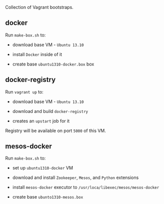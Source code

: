 Collection of Vagrant bootstraps.

docker
------

Run `make-box.sh` to:

- download base VM - ``Ubuntu 13.10``

- install ``Docker`` inside of it

- create base ``ubuntu1310-docker.box`` box

docker-registry
---------------

Run `vagrant up` to:

- download base VM - ``Ubuntu 13.10``

- download and build ``docker-registry``

- creates an ``upstart`` job for it

Registry will be available on port ``5000`` of this VM.

mesos-docker
------------

Run `make-box.sh` to:

- set up ``ubuntu1310-docker`` VM

- download and install ``Zookeeper``, ``Mesos``, and ``Python`` extensions

- install ``mesos-docker`` executor to ``/usr/loca/libexec/mesos/mesos-docker``

- create base ``ubunto1310-mesos.box``